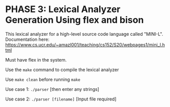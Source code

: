 # PHASE 3: Lexical Analyzer Generation Using flex and bison

This lexical analyzer for a high-level source code language called "MINI-L". Documentation here: https://www.cs.ucr.edu/~amazl001/teaching/cs152/S20/webpages1/mini_l.html

Must have flex in the system. 

Use the `make` command to compile the lexical analyzer

Use `make clean` before running `make`

Use case 1:  `./parser`
[then enter any strings]

Use case 2: `./parser [filename]`
[Input file required]
